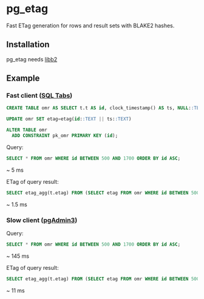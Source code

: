 # pg_etag

Fast ETag generation for rows and result sets with BLAKE2 hashes.

## Installation

pg_etag needs [libb2](https://github.com/BLAKE2/libb2)

## Example

### Fast client ([SQL Tabs](https://www.sqltabs.com/))

```sql
CREATE TABLE omr AS SELECT t.t AS id, clock_timestamp() AS ts, NULL::TEXT AS etag FROM generate_series(1,1000000) t

UPDATE omr SET etag=etag(id::TEXT || ts::TEXT)

ALTER TABLE omr
  ADD CONSTRAINT pk_omr PRIMARY KEY (id);
```

Query:

```sql
SELECT * FROM omr WHERE id BETWEEN 500 AND 1700 ORDER BY id ASC;
```

~ 5 ms

ETag of query result:

```sql
SELECT etag_agg(t.etag) FROM (SELECT etag FROM omr WHERE id BETWEEN 500 AND 1700 ORDER BY id ASC) t;
```

~ 1.5 ms

### Slow client ([pgAdmin3](https://www.pgadmin.org/download/))

Query:

```sql
SELECT * FROM omr WHERE id BETWEEN 500 AND 1700 ORDER BY id ASC;
```

~ 145 ms

ETag of query result:

```sql
SELECT etag_agg(t.etag) FROM (SELECT etag FROM omr WHERE id BETWEEN 500 AND 1700 ORDER BY id ASC) t;
```

~ 11 ms
